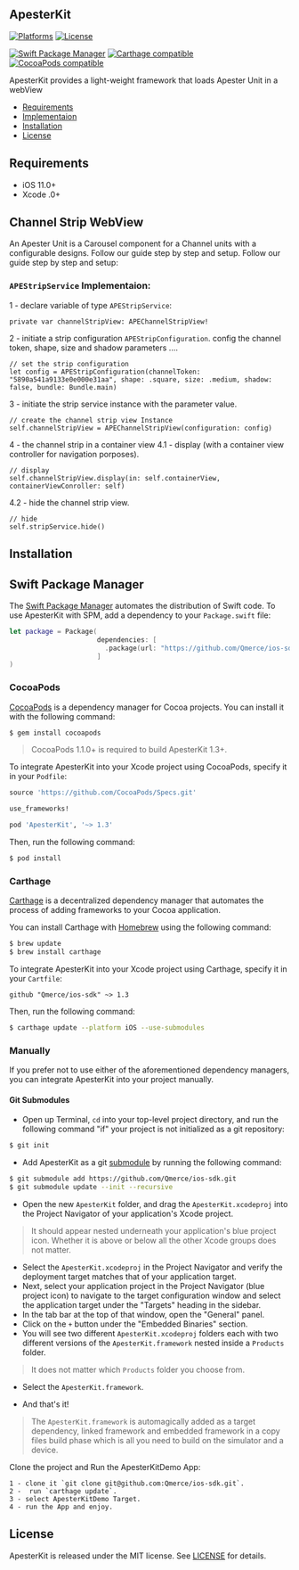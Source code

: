 ## ApesterKit

[![Platforms](https://img.shields.io/cocoapods/p/ApesterKit.svg)](https://cocoapods.org/pods/ApesterKit)
[![License](https://img.shields.io/cocoapods/l/ApesterKit.svg)](https://raw.githubusercontent.com/Apester/ApesterKit/master/LICENSE)

[![Swift Package Manager](https://img.shields.io/badge/Swift%20Package%20Manager-compatible-brightgreen.svg)](https://github.com/apple/swift-package-manager)
[![Carthage compatible](https://img.shields.io/badge/Carthage-compatible-4BC51D.svg?style=flat)](https://github.com/Carthage/Carthage)
[![CocoaPods compatible](https://img.shields.io/cocoapods/v/ApesterKit.svg)](https://cocoapods.org/pods/ApesterKit)

ApesterKit provides a light-weight framework that loads Apester Unit in a webView

- [Requirements](#requirements)
- [Implementaion](#channel-strip-webView)
- [Installation](#installation)
- [License](#license)

## Requirements

- iOS 11.0+
- Xcode .0+
 

## Channel Strip WebView
An Apester Unit is a Carousel component for a Channel units with a configurable designs. Follow our guide step by step and setup. Follow our guide step by step and setup:

### `APEStripService` Implementaion:

1 - declare variable of type `APEStripService`:
```
private var channelStripView: APEChannelStripView!
```

2 - initiate a strip configuration `APEStripConfiguration`. config the channel token, shape, size and shadow parameters ....  
```
// set the strip configuration
let config = APEStripConfiguration(channelToken: "5890a541a9133e0e000e31aa", shape: .square, size: .medium, shadow: false, bundle: Bundle.main)
```

3 - initiate the strip service  instance with the parameter value.
```
// create the channel strip view Instance
self.channelStripView = APEChannelStripView(configuration: config)
```
4 - the channel strip in a container view
4.1 - display  (with a container view controller for navigation porposes).

```
// display
self.channelStripView.display(in: self.containerView, containerViewConroller: self)
```

4.2 - hide the channel strip view.

```
// hide
self.stripService.hide()
```


## Installation

## Swift Package Manager

The [Swift Package Manager](https://swift.org/package-manager/) automates the distribution of Swift code. To use ApesterKit with SPM, add a dependency to your `Package.swift` file:

```swift
let package = Package(
                      dependencies: [
                        .package(url: "https://github.com/Qmerce/ios-sdk.git", from: "2.0.0")
                      ]
)
```

### CocoaPods

[CocoaPods](http://cocoapods.org) is a dependency manager for Cocoa projects. You can install it with the following command:

```bash
$ gem install cocoapods
```

> CocoaPods 1.1.0+ is required to build ApesterKit 1.3+.

To integrate ApesterKit into your Xcode project using CocoaPods, specify it in your `Podfile`:

```ruby
source 'https://github.com/CocoaPods/Specs.git'

use_frameworks!

pod 'ApesterKit', '~> 1.3'
```

Then, run the following command:

```bash
$ pod install
```

### Carthage

[Carthage](https://github.com/Carthage/Carthage) is a decentralized dependency manager that automates the process of adding frameworks to your Cocoa application.

You can install Carthage with [Homebrew](http://brew.sh/) using the following command:

```bash
$ brew update
$ brew install carthage
```

To integrate ApesterKit into your Xcode project using Carthage, specify it in your `Cartfile`:

```ogdl
github "Qmerce/ios-sdk" ~> 1.3
```

Then, run the following command:

```bash
$ carthage update --platform iOS --use-submodules
```


### Manually

If you prefer not to use either of the aforementioned dependency managers, you can integrate ApesterKit into your project manually.

#### Git Submodules

- Open up Terminal, `cd` into your top-level project directory, and run the following command "if" your project is not initialized as a git repository:

```bash
$ git init
```

- Add ApesterKit as a git [submodule](http://git-scm.com/docs/git-submodule) by running the following command:

```bash
$ git submodule add https://github.com/Qmerce/ios-sdk.git
$ git submodule update --init --recursive
```

- Open the new `ApesterKit` folder, and drag the `ApesterKit.xcodeproj` into the Project Navigator of your application's Xcode project.

> It should appear nested underneath your application's blue project icon. Whether it is above or below all the other Xcode groups does not matter.

- Select the `ApesterKit.xcodeproj` in the Project Navigator and verify the deployment target matches that of your application target.
- Next, select your application project in the Project Navigator (blue project icon) to navigate to the target configuration window and select the application target under the "Targets" heading in the sidebar.
- In the tab bar at the top of that window, open the "General" panel.
- Click on the `+` button under the "Embedded Binaries" section.
- You will see two different `ApesterKit.xcodeproj` folders each with two different versions of the `ApesterKit.framework` nested inside a `Products` folder.

> It does not matter which `Products` folder you choose from.

- Select the `ApesterKit.framework`.

- And that's it!

> The `ApesterKit.framework` is automagically added as a target dependency, linked framework and embedded framework in a copy files build phase which is all you need to build on the simulator and a device.

Clone the project and Run the ApesterKitDemo App:
```
1 - clone it `git clone git@github.com:Qmerce/ios-sdk.git`.
2 -  run `carthage update`.
3 - select ApesterKitDemo Target.
4 - run the App and enjoy.
```

## License

ApesterKit is released under the MIT license. See [LICENSE](https://github.com/Qmerce/ios-sdk/blob/master/LICENSE) for details.

